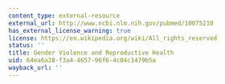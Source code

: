 ```yaml
---
content_type: external-resource
external_url: http://www.ncbi.nlm.nih.gov/pubmed/10075210
has_external_license_warning: true
license: https://en.wikipedia.org/wiki/All_rights_reserved
status: ''
title: Gender Violence and Reproductive Health
uid: 64ea6a28-f3a4-4657-96f6-4c04c1479b5a
wayback_url: ''
---
```

